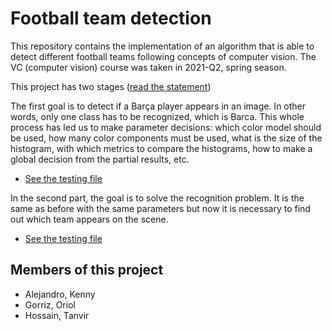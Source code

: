 # Football team detection
This repository contains the implementation of an algorithm that is able to detect different football teams following concepts of computer vision. The VC (computer vision) course was taken in 2021-Q2, spring season.

This project has two stages ([read the statement](statement.pdf))

The first goal is to detect if a Barça player appears in an image. In other words, only one class has to be recognized, which is Barca. This whole process has led us to make parameter decisions: which color model should be used, how many color components must be used, what is the size of the histogram, with which metrics to compare the histograms, how to make a global decision from the partial results, etc.
- [See the testing file](part1/example.pdf)

In the second part, the goal is to solve the recognition problem. It is the same as before with the same parameters but now it is necessary to find out which team appears on the scene.
- [See the testing file](part2/example.pdf)

## Members of this project
- Alejandro, Kenny
- Gorriz, Oriol
- Hossain, Tanvir
